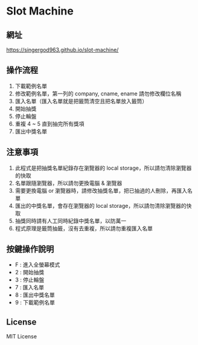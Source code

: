 # Slot Machine

## 網址
https://singergod963.github.io/slot-machine/

## 操作流程
1. 下載範例名單
2. 修改範例名單，第一列的 company, cname, ename 請勿修改欄位名稱
3. 匯入名單（匯入名單就是把籤筒清空且把名單放入籤筒）
4. 開始抽獎
5. 停止輪盤
6. 重複 4 ~ 5 直到抽完所有獎項
7. 匯出中獎名單

## 注意事項
1. 此程式是把抽獎名單紀錄存在瀏覽器的 local storage，所以請勿清除瀏覽器的快取
2. 名單跟隨瀏覽器，所以請勿更換電腦 & 瀏覽器
3. 需要更換電腦 or 瀏覽器時，請修改抽獎名單，把已抽過的人刪除，再匯入名單
4. 匯出的中獎名單，會存在瀏覽器的 local storage，所以請勿清除瀏覽器的快取
5. 抽獎同時請有人工同時紀錄中獎名單，以防萬一
6. 程式原理是籤筒抽籤，沒有去重複，所以請勿重複匯入名單

## 按鍵操作說明
- F : 進入全螢幕模式
- 2 : 開始抽獎
- 3 : 停止輪盤
- 7 : 匯入名單
- 8 : 匯出中獎名單
- 9 : 下載範例名單

## License
MIT License